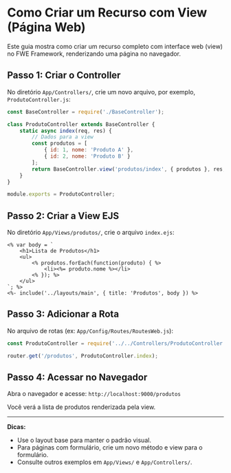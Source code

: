 # Como Criar um Recurso com View (Página Web)

Este guia mostra como criar um recurso completo com interface web (view) no FWE Framework, renderizando uma página no navegador.

## Passo 1: Criar o Controller

No diretório `App/Controllers/`, crie um novo arquivo, por exemplo, `ProdutoController.js`:

```js
const BaseController = require('./BaseController');

class ProdutoController extends BaseController {
    static async index(req, res) {
        // Dados para a view
        const produtos = [
            { id: 1, nome: 'Produto A' },
            { id: 2, nome: 'Produto B' }
        ];
        return BaseController.view('produtos/index', { produtos }, res, req);
    }
}

module.exports = ProdutoController;
```

## Passo 2: Criar a View EJS

No diretório `App/Views/produtos/`, crie o arquivo `index.ejs`:

```ejs
<% var body = `
    <h1>Lista de Produtos</h1>
    <ul>
        <% produtos.forEach(function(produto) { %>
            <li><%= produto.nome %></li>
        <% }); %>
    </ul>
`; %>
<%- include('../layouts/main', { title: 'Produtos', body }) %>
```

## Passo 3: Adicionar a Rota

No arquivo de rotas (ex: `App/Config/Routes/RoutesWeb.js`):

```js
const ProdutoController = require('../../Controllers/ProdutoController');

router.get('/produtos', ProdutoController.index);
```

## Passo 4: Acessar no Navegador

Abra o navegador e acesse: `http://localhost:9000/produtos`

Você verá a lista de produtos renderizada pela view.

---

**Dicas:**
- Use o layout base para manter o padrão visual.
- Para páginas com formulário, crie um novo método e view para o formulário.
- Consulte outros exemplos em `App/Views/` e `App/Controllers/`. 